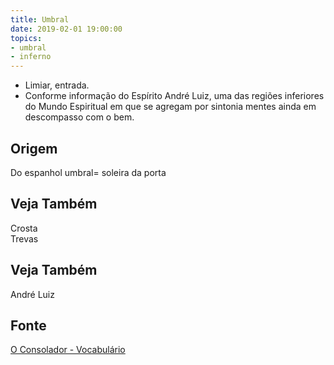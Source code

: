 ```yaml
---
title: Umbral
date: 2019-02-01 19:00:00
topics:
- umbral
- inferno
---
```


* Limiar, entrada. 
* Conforme informação do Espírito André Luiz, uma das
regiões inferiores do Mundo Espiritual em que se agregam por sintonia mentes
ainda em descompasso com o bem.

## Origem
Do espanhol umbral= soleira da porta

## Veja Também
Crosta  
Trevas  

## Veja Também
André Luiz

## Fonte
[O Consolador - Vocabulário](http://www.oconsolador.com.br/linkfixo/vocabulario/principal.html)
